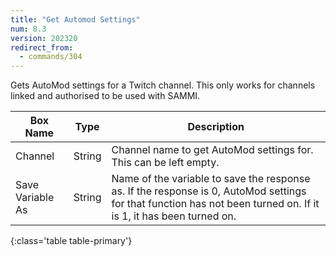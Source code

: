 ```yaml
---
title: "Get Automod Settings"
num: 8.3
version: 202320
redirect_from:
  - commands/304
---
```


Gets AutoMod settings for a Twitch channel. This only works for channels linked and authorised to be used with SAMMI.

| Box Name | Type | Description | 
|-------|--------|--------
Channel|String|Channel name to get AutoMod settings for. This can be left empty.
Save Variable As|String|Name of the variable to save the response as. If the response is 0, AutoMod settings for that function has not been turned on. If it is 1, it has been turned on. 
{:class='table table-primary'}
